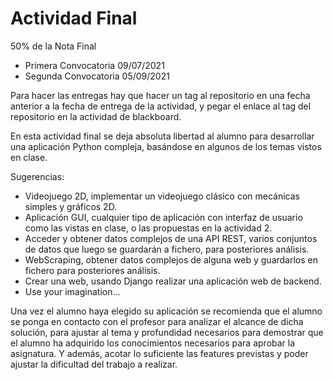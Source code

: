 # Actividad Final

50% de la Nota Final

- Primera Convocatoria 09/07/2021
- Segunda Convocatoria 05/09/2021

Para hacer las entregas hay que hacer un tag al repositorio en una fecha anterior a la fecha de entrega de la actividad, y pegar el enlace al tag del repositorio en la actividad de blackboard.

En esta actividad final se deja absoluta libertad al alumno para desarrollar una aplicación Python compleja, basándose en algunos de los temas vistos en clase.

Sugerencias:

- Videojuego 2D, implementar un videojuego clásico con mecánicas simples y gráficos 2D.
- Aplicación GUI, cualquier tipo de aplicación con interfaz de usuario como las vistas en clase, o las propuestas en la actividad 2.
- Acceder y obtener datos complejos de una API REST, varios conjuntos de datos que luego se guardarán a fichero, para posteriores análisis.
- WebScraping, obtener datos complejos de alguna web y guardarlos en fichero para posteriores análisis.
- Crear una web, usando Django realizar una aplicación web de backend.
- Use your imagination...

Una vez el alumno haya elegido su aplicación se recomienda que el alumno se ponga en contacto con el profesor para analizar el alcance de dicha solución, para ajustar al tema y profundidad necesarios para demostrar que el alumno ha adquirido los conocimientos necesarios para aprobar la asignatura. Y además, acotar lo suficiente las features previstas y poder ajustar la dificultad del trabajo a realizar.
